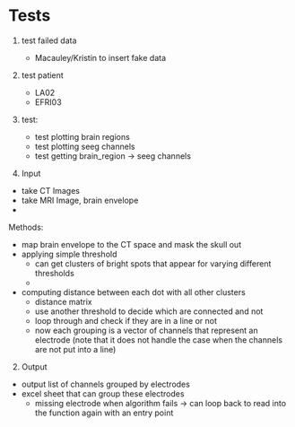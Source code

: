 # Tests
1. test failed data
	- Macauley/Kristin to insert fake data
2. test patient
	- LA02
	- EFRI03
3. test:
	- test plotting brain regions
	- test plotting seeg channels
	- test getting brain_region -> seeg channels


1. Input
- take CT Images
- take MRI Image, brain envelope 
- 

Methods:
- map brain envelope to the CT space and mask the skull out
- applying simple threshold 
	- can get clusters of bright spots that appear for varying different thresholds
	- 
- computing distance between each dot with all other clusters
	- distance matrix
	- use another threshold to decide which are connected and not
	- loop through and check if they are in a line or not
	- now each grouping is a vector of channels that represent an electrode
(note that it does not handle the case when the channels are not put into a line)


2. Output
- output list of channels grouped by electrodes
- excel sheet that can group these electrodes
	- missing electrode when algorithm fails
	-> can loop back to read into the function again with an entry point
	